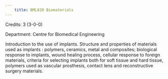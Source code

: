 ```yaml
---
    title: BML820 Biomaterials
---
```

Credits: 3 (3-0-0)

Department: Centre for Biomedical Engineering

Introduction to the use of implants. Structure and properties of materials used as implants : polymers, ceramics, metal and composites; biological response to implants, wound healing process, cellular response to foreign materials, criteria for selecting implants both for soft tissue and hard tissue, polymers used as vascular prosthesis, contact lens and reconstructive surgery materials.